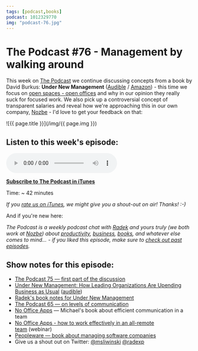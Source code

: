 ```yaml
---
tags: [podcast,books]
podcast: 1012329770
img: "podcast-76.jpg"
---
```


# The Podcast #76 - Management by walking around

This week on [The Podcast][p] we continue discussing concepts from a book by David Burkus: **Under New Management** ([Audible](https://www.audible.com/pd/B01CIR380G?tag=sliwinski-20) / [Amazon](https://www.amazon.com/dp/0544630971?tag=sliwinski-20)) - this time we focus on [open spaces - open offices](/openoffice/) and why in our opinion they really suck for focused work. We also pick up a controversial concept of transparent salaries and reveal how we're approaching this in our own company, [Nozbe][n] - I'd love to get your feedback on that:

<!--More-->

![{{ page.title }}](/img/{{ page.img }})

## Listen to this week's episode:

<audio controls>
<source src="https://files.nozbe.com/podcast/076.mp3" type="audio/mpeg">
</audio>

**[Subscribe to The Podcast in iTunes][i]**

Time: ~ 42 minutes

*If you [rate us on iTunes][i], we might give you a shout-out on air! Thanks! :-)*

And if you're new here:

*The Podcast is a weekly podcast chat with [Radek][r] and yours truly (we both work at [Nozbe][n]) about [productivity](/productivity), [business](/business), [books](/books), and whatever else comes to mind… - if you liked this episode, make sure to [check out past episodes](/podcast).*

## Show notes for this episode:

  * [The Podcast 75 — first part of the discussion](/podcast-75)
  * [Under New Management: How Leading Organizations Are Upending Business as Usual](https://www.amazon.com/Under-New-Management-Organizations-Upending/dp/0544630971/) ([audible](http://www.audible.com/pd/Business/Under-New-Management-Audiobook/B01CIR380G/))
  * [Radek's book notes for Under New Management](http://radex.io/books/under-new-management/)
  * [The Podcast 65 — on levels of communication](/podcast-65)
  * [No Office Apps](/apps/) — Michael's book about efficient communication in a team
  * [No Office Apps - how to work effectively in an all-remote team](https://www.youtube.com/watch?v=5V6X4GJwAkQ) (webinar)
  * [Peopleware — book about managing software companies](http://www.amazon.com/Peopleware-Productive-Projects-Tom-DeMarco-ebook/dp/B00DY5A8X2?tag=radexio-20)
  * Give us a shout out on Twitter: [@msliwinski](https://twitter.com/msliwinski) [@radexp](https://twitter.com/radexp)

[e]: /podcast-42

[p]: /podcast
[n]: https://michael.gratis/nozbe
[r]: https://michael.gratis/radex
[i]: https://michael.gratis/thepodcast